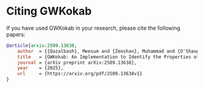 # Citing GWKokab

If you have used GWKokab in your research, please cite the following papers:

```bibtex
@article{arxiv:2509.13638,
    author  = {{Qazalbash}, Meesum and {Zeeshan}, Muhammad and {O'Shaughnessy}, Richard},
    title   = {GWKokab: An Implementation to Identify the Properties of Multiple Population of Gravitational Wave Sources},
    journal = {arXiv preprint arXiv:2509.13638},
    year    = {2025},
    url     = {https://arxiv.org/pdf/2509.13638v1}
}
```
